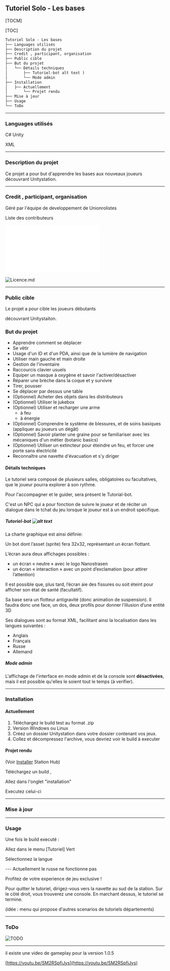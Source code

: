 ## Tutoriel Solo - Les bases

[TOCM]

[TOC]

```Markdown
Tutoriel Solo - Les bases
├── Languages utilisés
├── Description du projet
├── Credit , participant, organisation
├── Public cible
├── But du projet
│	└── Détails techniques
│		├── Tutoriel-bot alt text )
│		└── Mode admin
├── Installation
│ 	├── Actuellement
│       └── Projet rendu
├── Mise à jour
├── Usage
└── ToDo
```

-------------

### Languages utilisés

C# Unity

XML

-------------

  

### Description du projet

Ce projet a pour but d'apprendre les bases aux nouveaux joueurs découvrant Unitystation.

-------------

### Credit , participant, organisation

Géré par l'équipe de developpement de Unionrolistes

Liste des contributeurs

![Credit.md]([https://github.com/Unitystation-fork/UnityStation-Tutorial/blob/main/Credit.md)

![Licence.md]((https://github.com/Unitystation-fork/UnityStation-Tutorial/blob/main/LICENSE))

-------------

### Public cible

Le projet a pour cible les joueurs débutants

découvrant Unitystaiton.

  

### But du projet

-   Apprendre comment se déplacer
-   Se vêtir
-   Usage d'un ID et d'un PDA, ainsi que de la lumière de navigation
-   Utiliser main gauche et main droite
-   Gestion de l'inventaire
-   Raccourcis clavier usuels
-   Equiper un masque à oxygène et savoir l'activer/désactiver
-   Réparer une brèche dans la coque et y survivre
-   Tirer, pousser
-   Se déplacer par dessus une table
-   (Optionnel) Acheter des objets dans les distributeurs
-   (Optionnel) Utiliser le jukebox
-   (Optionnel) Utiliser et recharger une arme
    - à feu
    - à énergie
-   (Optionnel) Comprendre le système de blessures, et de soins basiques (appliquer au joueurs un dégât)
-   (Optionnel) Savoir planter une graine pour se familiariser avec les mécaniques d'un métier (botanic basics)
-   (Optionnel) Utiliser un extincteur pour éteindre un feu, et forcer une porte sans électricité
-   Reconnaître une navette d'évacuation et s'y diriger
 

#### Détails techniques

Le tutoriel sera composé de plusieurs salles, obligatoires ou facultatives, que le joueur pourra explorer à son rythme.
 
Pour l'accompagner et le guider, sera présent le Tutorial-bot.

C'est un NPC qui a pour fonction de suivre le joueur et de réciter un dialogue dans le tchat du jeu lorsque le joueur est à un endroit spécifique.

##### Tutoriel-bot ![alt text](https://raw.githubusercontent.com/Unitystation-fork/UnityStation-Tutorial/main/Assets/Textures/Bot/Attention-Front/attention-front-1.gif)

La charte graphique est ainsi définie:

Un bot dont l’asset (sprite) fera 32x32, représentant un écran flottant.

L’écran aura deux affichages possibles :

-   un écran « neutre » avec le logo Nanostrasen
-   un écran « interaction » avec un point d’exclamation (pour attirer l’attention)

Il est possible que, plus tard, l’écran aie des fissures ou soit éteint pour afficher son état de santé  (facultatif).

Sa base sera un flotteur antigravité (donc animation de suspension). Il faudra donc une face, un dos, deux profils pour donner l’illusion d’une entité 3D

 
Ses dialogues sont au format XML, facilitant ainsi la localisation dans les langues suivantes :

-   Anglais
-   Français
-   Russe
-   Allemand

##### Mode admin

L'affichage de l'interface en mode admin et de la console sont **désactivées**, mais il est possible qu'elles le soient tout le temps (à verifier).

-------------

### Installation
#### Actuellement

 1. Téléchargez le build test au format .zip
 2. Version Windows ou Linux
 3. Créez un dossier Unitystation dans votre dossier contenant vos jeux.
 4. Collez et décompressez l'archive, vous devriez voir le build à executer

  
#### Projet rendu

(Voir [Installer]([https://github.com/Unitystation-fork/Unitystation-WikiV2/blob/main/docs/1_HowToInstallGame/1_HowInstall.FR.md](https://github.com/Unitystation-fork/Unitystation-WikiV2/blob/main/docs/1_HowToInstallGame/1_HowInstall.FR.md)) Station Hub)

Téléchargez un build ,

Allez dans l'onglet "installation"

Executez celui-ci

  

-------------

### Mise à jour

-------------

### Usage

Une fois le build executé :

Allez dans le menu [Tutoriel] Vert

Sélectionnez la langue

--- Actuellement le russe ne fonctionne pas

Profitez de votre experience de jeu exclusive !

  

Pour quitter le tutoriel, dirigez-vous vers la navette au sud de la station. Sur le côté droit, vous trouverez une console. En marchant dessus, le tutoriel se termine.

  

(idée : menu qui propose d'autres scenarios de tutoriels départements)

---

### ToDo

![TODO](https://github.com/orgs/Unitystation-fork/projects/1/views/4?visibleFields=%5B%22Title%22%2C%22Repository%22%2C%22Assignees%22%2C%22Status%22%5D](https://github.com/orgs/Unitystation-fork/projects/1/views/4?visibleFields=%5B%22Title%22%2C%22Labels%22%2C%22Assignees%22%2C%22Repository%22%2C%22Status%22%5D))

  

-------------

il existe une video de gameplay pour la version 1.0.5

[https://youtu.be/SM2RSpfiJys](https://youtu.be/SM2RSpfiJys)

 
